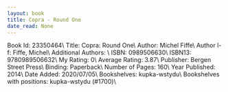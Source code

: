 ```yaml
---
layout: book
title: Copra - Round One
date_read: None
---
```


Book Id: 23350464\ 
Title: Copra: Round One\ 
Author: Michel Fiffe\ 
Author l-f: Fiffe, Michel\ 
Additional Authors: \ 
ISBN: 0989506630\ 
ISBN13: 9780989506632\ 
My Rating: 0\ 
Average Rating: 3.87\ 
Publisher: Bergen Street Press\ 
Binding: Paperback\ 
Number of Pages: 160\ 
Year Published: 2014\ 
Date Added: 2020/07/05\ 
Bookshelves: kupka-wstydu\ 
Bookshelves with positions: kupka-wstydu (#1700)\ 


